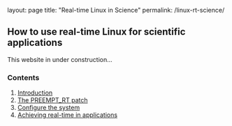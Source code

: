 layout: page
title: "Real-time Linux in Science"
permalink: /linux-rt-science/


## How to use real-time Linux for scientific applications
This website in under construction...


### Contents
1. [Introduction](./introduction)
2. [The PREEMPT_RT patch](./introduction)
3. [Configure the system](./configure-system)
4. [Achieving real-time in applications](./configure-apps)
